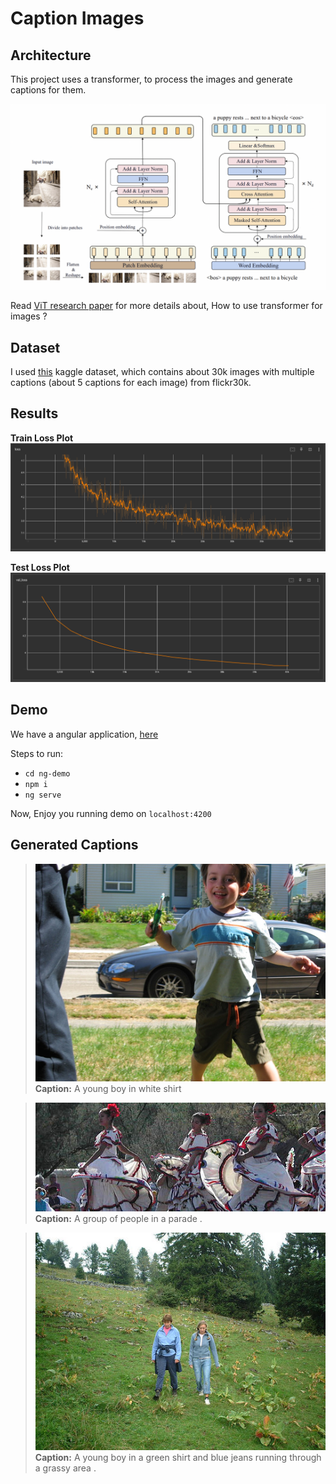 # Caption Images

## Architecture
This project uses a transformer, to process the images and generate captions for them.

![workflow](Assets/workflow.png)

Read [ViT research paper](https://arxiv.org/abs/2010.11929) for more details about, How to use transformer for images ?

## Dataset

I used [this](https://www.kaggle.com/datasets/hsankesara/flickr-image-dataset) kaggle dataset, which contains about 30k images with multiple captions (about 5 captions for each image) from flickr30k.

## Results

**Train Loss Plot**
![Train Loss Plot](Assets/Train-Loss.png)

**Test Loss Plot**
![Test Loss Plot](Assets/Test-Loss.png)


## Demo

We have a angular application, [here](ng-demo/)

Steps to run:
 - `cd ng-demo`
 - `npm i`
 - `ng serve`

Now, Enjoy you running demo on `localhost:4200`

## Generated Captions

>![demo1](Assets/Demo/1.jpeg)\
>**Caption:** A young boy in white shirt

>![demo1](Assets/Demo/2.jpeg)\
>**Caption:** A group of people in a parade .

>![demo1](Assets/Demo/3.jpeg)\
>**Caption:** A young boy in a green shirt and blue jeans running through a grassy area .

